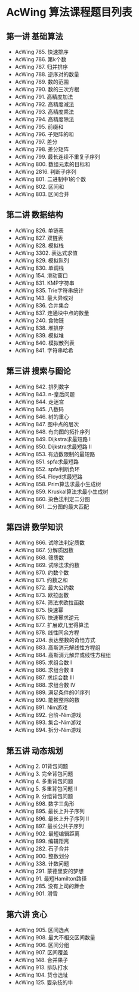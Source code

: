 # AcWing 算法课程题目列表

## 第一讲 基础算法
- AcWing 785. 快速排序
- AcWing 786. 第k个数
- AcWing 787. 归并排序
- AcWing 788. 逆序对的数量
- AcWing 789. 数的范围
- AcWing 790. 数的三次方根
- AcWing 791. 高精度加法
- AcWing 792. 高精度减法
- AcWing 793. 高精度乘法
- AcWing 794. 高精度除法
- AcWing 795. 前缀和
- AcWing 796. 子矩阵的和
- AcWing 797. 差分
- AcWing 798. 差分矩阵
- AcWing 799. 最长连续不重复子序列
- AcWing 800. 数组元素的目标和
- AcWing 2816. 判断子序列
- AcWing 801. 二进制中1的个数
- AcWing 802. 区间和
- AcWing 803. 区间合并

## 第二讲 数据结构
- AcWing 826. 单链表
- AcWing 827. 双链表
- AcWing 828. 模拟栈
- AcWing 3302. 表达式求值
- AcWing 829. 模拟队列
- AcWing 830. 单调栈
- AcWing 154. 滑动窗口
- AcWing 831. KMP字符串
- AcWing 835. Trie字符串统计
- AcWing 143. 最大异或对
- AcWing 836. 合并集合
- AcWing 837. 连通块中点的数量
- AcWing 240. 食物链
- AcWing 838. 堆排序
- AcWing 839. 模拟堆
- AcWing 840. 模拟散列表
- AcWing 841. 字符串哈希

## 第三讲 搜索与图论
- AcWing 842. 排列数字
- AcWing 843. n-皇后问题
- AcWing 844. 走迷宫
- AcWing 845. 八数码
- AcWing 846. 树的重心
- AcWing 847. 图中点的层次
- AcWing 848. 有向图的拓扑序列
- AcWing 849. Dijkstra求最短路 I
- AcWing 850. Dijkstra求最短路 II
- AcWing 853. 有边数限制的最短路
- AcWing 851. spfa求最短路
- AcWing 852. spfa判断负环
- AcWing 854. Floyd求最短路
- AcWing 858. Prim算法求最小生成树
- AcWing 859. Kruskal算法求最小生成树
- AcWing 860. 染色法判定二分图
- AcWing 861. 二分图的最大匹配

## 第四讲 数学知识
- AcWing 866. 试除法判定质数
- AcWing 867. 分解质因数
- AcWing 868. 筛质数
- AcWing 869. 试除法求约数
- AcWing 870. 约数个数
- AcWing 871. 约数之和
- AcWing 872. 最大公约数
- AcWing 873. 欧拉函数
- AcWing 874. 筛法求欧拉函数
- AcWing 875. 快速幂
- AcWing 876. 快速幂求逆元
- AcWing 877. 扩展欧几里得算法
- AcWing 878. 线性同余方程
- AcWing 204. 表达整数的奇怪方式
- AcWing 883. 高斯消元解线性方程组
- AcWing 884. 高斯消元解异或线性方程组
- AcWing 885. 求组合数 I
- AcWing 886. 求组合数 II
- AcWing 887. 求组合数 III
- AcWing 888. 求组合数 IV
- AcWing 889. 满足条件的01序列
- AcWing 890. 能被整除的数
- AcWing 891. Nim游戏
- AcWing 892. 台阶-Nim游戏
- AcWing 893. 集合-Nim游戏
- AcWing 894. 拆分-Nim游戏

## 第五讲 动态规划
- AcWing 2. 01背包问题
- AcWing 3. 完全背包问题
- AcWing 4. 多重背包问题
- AcWing 5. 多重背包问题 II
- AcWing 9. 分组背包问题
- AcWing 898. 数字三角形
- AcWing 895. 最长上升子序列
- AcWing 896. 最长上升子序列 II
- AcWing 897. 最长公共子序列
- AcWing 902. 最短编辑距离
- AcWing 899. 编辑距离
- AcWing 282. 石子合并
- AcWing 900. 整数划分
- AcWing 338. 计数问题
- AcWing 291. 蒙德里安的梦想
- AcWing 91. 最短Hamilton路径
- AcWing 285. 没有上司的舞会
- AcWing 901. 滑雪

## 第六讲 贪心
- AcWing 905. 区间选点
- AcWing 908. 最大不相交区间数量
- AcWing 906. 区间分组
- AcWing 907. 区间覆盖
- AcWing 148. 合并果子
- AcWing 913. 排队打水
- AcWing 104. 货仓选址
- AcWing 125. 耍杂技的牛
